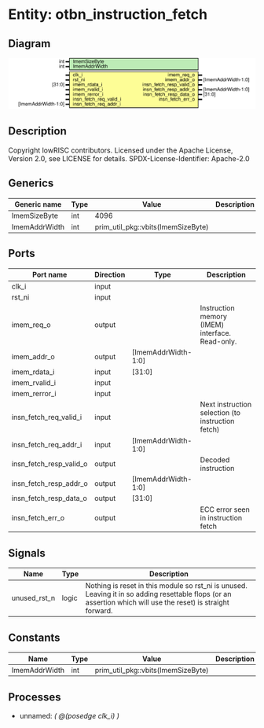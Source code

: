 # Entity: otbn_instruction_fetch
## Diagram
![Diagram](otbn_instruction_fetch.svg "Diagram")
## Description
Copyright lowRISC contributors.
 Licensed under the Apache License, Version 2.0, see LICENSE for details.
 SPDX-License-Identifier: Apache-2.0
 
## Generics
| Generic name  | Type | Value                              | Description |
| ------------- | ---- | ---------------------------------- | ----------- |
| ImemSizeByte  | int  | 4096                               |             |
| ImemAddrWidth | int  | prim_util_pkg::vbits(ImemSizeByte) |             |
## Ports
| Port name               | Direction | Type                | Description                                       |
| ----------------------- | --------- | ------------------- | ------------------------------------------------- |
| clk_i                   | input     |                     |                                                   |
| rst_ni                  | input     |                     |                                                   |
| imem_req_o              | output    |                     | Instruction memory (IMEM) interface. Read-only.   |
| imem_addr_o             | output    | [ImemAddrWidth-1:0] |                                                   |
| imem_rdata_i            | input     | [31:0]              |                                                   |
| imem_rvalid_i           | input     |                     |                                                   |
| imem_rerror_i           | input     |                     |                                                   |
| insn_fetch_req_valid_i  | input     |                     | Next instruction selection (to instruction fetch) |
| insn_fetch_req_addr_i   | input     | [ImemAddrWidth-1:0] |                                                   |
| insn_fetch_resp_valid_o | output    |                     | Decoded instruction                               |
| insn_fetch_resp_addr_o  | output    | [ImemAddrWidth-1:0] |                                                   |
| insn_fetch_resp_data_o  | output    | [31:0]              |                                                   |
| insn_fetch_err_o        | output    |                     | ECC error seen in instruction fetch               |
## Signals
| Name         | Type  | Description                                                                                                                                                    |
| ------------ | ----- | -------------------------------------------------------------------------------------------------------------------------------------------------------------- |
| unused_rst_n | logic | Nothing is reset in this module so rst_ni is unused. Leaving it in so adding resettable flops (or an assertion which will use the reset) is straight forward.  |
## Constants
| Name          | Type | Value                              | Description |
| ------------- | ---- | ---------------------------------- | ----------- |
| ImemAddrWidth | int  | prim_util_pkg::vbits(ImemSizeByte) |             |
## Processes
- unnamed: _( @(posedge clk_i) )_

